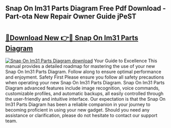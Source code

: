 ## Snap On Im31 Parts Diagram Free Pdf Download - Part-ota New Repair Owner Guide jPeST

# <h2><a href="http://dfh8kkb.blite.top/?on=Snap+On+Im31+Parts+Diagram">🔗Download New 👉🔴 Snap On Im31 Parts Diagram</a></h2>

[![Snap On Im31 Parts Diagram download](https://i.imgur.com/lujVjoI.png)](http://dfh8kkb.blite.top/?on=Snap+On+Im31+Parts+Diagram)
Your Guide to Excellence This manual provides a detailed roadmap for mastering the use of your new Snap On Im31 Parts Diagram. Follow along to ensure optimal performance and enjoyment. Safety First Please ensure you follow all safety precautions when operating your new Snap On Im31 Parts Diagram. Snap On Im31 Parts Diagram advanced features include image recognition, voice commands, customizable profiles, and automatic backups, all easily controlled through the user-friendly and intuitive interface. Our expectation is that the Snap On Im31 Parts Diagram has been a reliable companion in your journey to becoming proficient in using your new gadget. Should you need any assistance or clarification, please do not hesitate to contact our support team.
